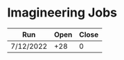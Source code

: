 # Imagineering Jobs

| Run         | Open        | Close    |
| ----------- | ----------- | ---------|
| 7/12/2022   | +28         | 0        |

